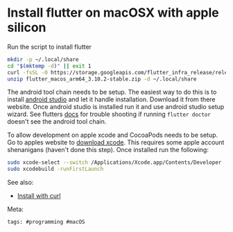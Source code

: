 # Install flutter on macOSX with apple silicon

Run the script to install flutter

```bash
mkdir -p ~/.local/share
cd "$(mktemp -d)" || exit 1
curl -fsSL -O https://storage.googleapis.com/flutter_infra_release/releases/stable/macos/flutter_macos_arm64_3.10.2-stable.zip
unzip flutter_macos_arm64_3.10.2-stable.zip -d ~/.local/share
```

The android tool chain needs to be setup. The easiest way to do this is to install [android studio] and let it handle installation. Download it from there website. Once android studio is installed run it and use android studio setup wizard. See flutters [docs] for trouble shooting if running `flutter doctor` doesn't see the android tool chain.

To allow development on apple xcode and CocoaPods needs to be setup. Go to apples website to [download xcode]. This requires some apple account shenanigans (haven't done this step). Once installed run the following:

```bash
sudo xcode-select --switch /Applications/Xcode.app/Contents/Developer
sudo xcodebuild -runFirstLaunch
```

[download xcode]: https://developer.apple.com/xcode/download/
[android studio]: https://developer.android.com/studio/index.html
[docs]: https://docs.flutter.dev/get-started/install/macos#android-setup

See also:

- [Install with curl](../101)

Meta:

    tags: #programming #macOS
